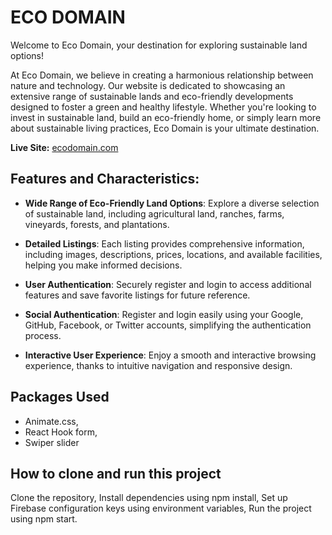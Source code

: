 # ECO DOMAIN

Welcome to Eco Domain, your destination for exploring sustainable land options!

At Eco Domain, we believe in creating a harmonious relationship between nature and technology. Our website is dedicated to showcasing an extensive range of sustainable lands and eco-friendly developments designed to foster a green and healthy lifestyle. Whether you're looking to invest in sustainable land, build an eco-friendly home, or simply learn more about sustainable living practices, Eco Domain is your ultimate destination.

**Live Site:** [ecodomain.com](https://assignment-9-320c5.web.app)

## Features and Characteristics:

- **Wide Range of Eco-Friendly Land Options**: Explore a diverse selection of sustainable land, including agricultural land, ranches, farms, vineyards, forests, and plantations.

- **Detailed Listings**: Each listing provides comprehensive information, including images, descriptions, prices, locations, and available facilities, helping you make informed decisions.

- **User Authentication**: Securely register and login to access additional features and save favorite listings for future reference.

- **Social Authentication**: Register and login easily using your Google, GitHub, Facebook, or Twitter accounts, simplifying the authentication process.

- **Interactive User Experience**: Enjoy a smooth and interactive browsing experience, thanks to intuitive navigation and responsive design.

## Packages Used

- Animate.css,
- React Hook form,
- Swiper slider

## How to clone and run this project

Clone the repository,
Install dependencies using npm install,
Set up Firebase configuration keys using environment variables,
Run the project using npm start.
